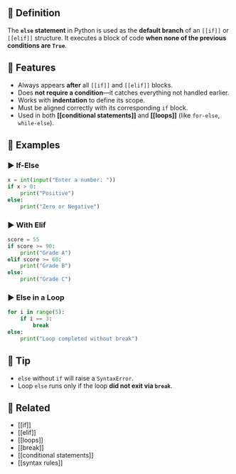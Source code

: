 ## 🧾 Definition
The **`else` statement** in Python is used as the **default branch** of an `[[if]]` or `[[elif]]` structure. It executes a block of code **when none of the previous conditions are `True`**.

## 🧩 Features
- Always appears **after** all `[[if]]` and `[[elif]]` blocks.
- Does **not require a condition**—it catches everything not handled earlier.
- Works with **indentation** to define its scope.
- Must be aligned correctly with its corresponding `if` block.
- Used in both **[[conditional statements]]** and **[[loops]]** (like `for-else`, `while-else`).

## 🧪 Examples

### ▶️ If-Else
```python
x = int(input("Enter a number: "))
if x > 0:
    print("Positive")
else:
    print("Zero or Negative")
```

### ▶️ With Elif
```python
score = 55
if score >= 90:
    print("Grade A")
elif score >= 60:
    print("Grade B")
else:
    print("Grade C")
```

### ▶️ Else in a Loop
```python
for i in range(5):
    if i == 3:
        break
else:
    print("Loop completed without break")
```

## 🧠 Tip
- `else` without `if` will raise a `SyntaxError`.
- Loop `else` runs only if the loop **did not exit via `break`**.

## 🔗 Related
- [[if]]
- [[elif]]
- [[loops]]
- [[break]]
- [[conditional statements]]
- [[syntax rules]]